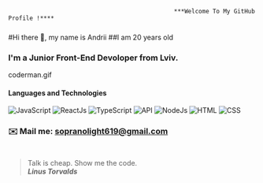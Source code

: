                                                    ***Welcome To My GitHub Profile !****

### 
#Hi there 👋, my name is Andrii
##I am 20 years old
### I'm a Junior Front-End Devoloper from Lviv.
coderman.gif
#### Languages and Technologies 
![JavaScript](https://img.shields.io/badge/-JavaScript-090909?style=for-the-badge&logo=JavaScript)
![ReactJs](https://img.shields.io/badge/-ReactJs-090909?style=for-the-badge&logo=React)
![TypeScript](https://img.shields.io/badge/-TypeScript-090909?style=for-the-badge&logo=TypeScript)
![API](https://img.shields.io/badge/-REST&#032;API-090909?style=for-the-badge)
![NodeJs](https://img.shields.io/badge/-NODEJS-090909?style=for-the-badge)
![HTML](https://img.shields.io/badge/-HTML-090909?style=for-the-badge&logo=html5)
![CSS](https://img.shields.io/badge/-CSS-090909?style=for-the-badge&logo=css3)
### ✉️ Mail me: sopranolight619@gmail.com
#
> Talk is cheap. Show me the code. <br/>
> ***Linus Torvalds***

                                            

